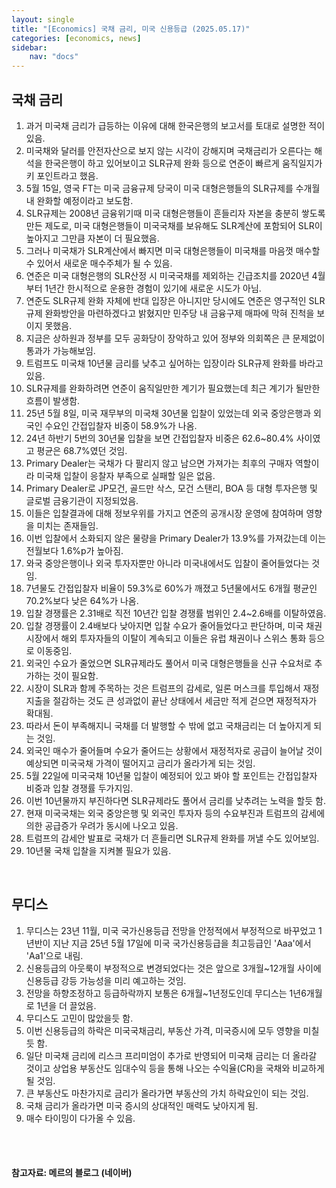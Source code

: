 ```yaml
---
layout: single
title: "[Economics] 국채 금리, 미국 신용등급 (2025.05.17)"
categories: [economics, news]
sidebar:
    nav: "docs"
---
```


## 국채 금리
1. 과거 미국채 금리가 급등하는 이유에 대해 한국은행의 보고서를 토대로 설명한 적이 있음.
1. 미국채와 달러를 안전자산으로 보지 않는 시각이 강해지며 국채금리가 오른다는 해석을 한국은행이 하고 있어보이고 SLR규제 완화 등으로 연준이 빠르게 움직일지가 키 포인트라고 했음.
1. 5월 15일, 영국 FT는 미국 금융규제 당국이 미국 대형은행들의 SLR규제를 수개월 내 완화할 예정이라고 보도함.
1. SLR규제는 2008년 금융위기때 미국 대형은행들이 흔들리자 자본을 충분히 쌓도록 만든 제도로, 미국 대형은행들이 미국국채를 보유해도 SLR계산에 포함되어 SLR이 높아지고 그만큼 자본이 더 필요했음.
1. 그러나 미국채가 SLR계산에서 빠지면 미국 대형은행들이 미국채를 마음껏 매수할 수 있어서 새로운 매수주체가 될 수 있음.
1. 연준은 미국 대형은행의 SLR산정 시 미국국채를 제외하는 긴급조치를 2020년 4월부터 1년간 한시적으로 운용한 경험이 있기에 새로운 시도가 아님.
1. 연준도 SLR규제 완화 자체에 반대 입장은 아니지만 당시에도 연준은 영구적인 SLR 규제 완화방안을 마련하겠다고 밝혔지만 민주당 내 금융구제 매파에 막혀 진척을 보이지 못했음.
1. 지금은 상하원과 정부를 모두 공화당이 장악하고 있어 정부와 의회쪽은 큰 문제없이 통과가 가능해보임.
1. 트럼프도 미국채 10년물 금리를 낮추고 싶어하는 입장이라 SLR규제 완화를 바라고 있음.
1. SLR규제를 완화하려면 연준이 움직일만한 계기가 필요했는데 최근 계기가 될만한 흐름이 발생함.
1. 25년 5월 8일, 미국 재무부의 미국채 30년물 입찰이 있었는데 외국 중앙은행과 외국인 수요인 간접입찰자 비중이 58.9%가 나옴.
1. 24년 하반기 5번의 30년물 입찰을 보면 간접입찰자 비중은 62.6~80.4% 사이였고 평균은 68.7%였던 것임.
1. Primary Dealer는 국채가 다 팔리지 않고 남으면 가져가는 최후의 구매자 역할이라 미국채 입찰이 응찰자 부족으로 실패할 일은 없음.
1. Primary Dealer로 JP모건, 골드만 삭스, 모건 스탠리, BOA 등 대형 투자은행 및 글로벌 금융기관이 지정되었음.
1. 이들은 입찰결과에 대해 정보우위를 가지고 연준의 공개시장 운영에 참여하며 영향을 미치는 존재들임.
1. 이번 입찰에서 소화되지 않은 물량을 Primary Dealer가 13.9%를 가져갔는데 이는 전월보다 1.6%p가 높아짐.
1. 와국 중앙은행이나 외국 투자자뿐만 아니라 미국내에서도 입찰이 줄어들었다는 것임.
1. 7년물도 간접입찰자 비율이 59.3%로 60%가 깨졌고 5년물에서도 6개월 평균인 70.2%보다 낮은 64%가 나옴.
1. 입찰 경쟁률은 2.31배로 직전 10년간 입찰 경쟁률 범위인 2.4~2.6배를 이탈하였음.
1. 입찰 경쟁률이 2.4배보다 낮아지면 입찰 수요가 줄어들었다고 판단하며, 미국 채권시장에서 해외 투자자들의 이탈이 계속되고 이들은 유럽 채권이나 스위스 통화 등으로 이동중임.
1. 외국인 수요가 줄었으면 SLR규제라도 풀어서 미국 대형은행들을 신규 수요처로 추가하는 것이 필요함.
1. 시장이 SLR과 함께 주목하는 것은 트럼프의 감세로, 일론 머스크를 투입해서 재정지출을 절감하는 것도 큰 성과없이 끝난 상태에서 세금만 적게 걷으면 재정적자가 확대됨.
1. 따라서 돈이 부족해지니 국채를 더 발행할 수 밖에 없고 국채금리는 더 높아지게 되는 것임.
1. 외국인 매수가 줄어들며 수요가 줄어드는 상황에서 재정적자로 공급이 늘어날 것이 예상되면 미국국채 가격이 떨어지고 금리가 올라가게 되는 것임.
1. 5월 22일에 미국국채 10년물 입찰이 예정되어 있고 봐야 할 포인트는 간접입찰자 비중과 입찰 경쟁률 두가지임.
1. 이번 10년물까지 부진하다면 SLR규제라도 풀어서 금리를 낮추려는 노력을 할듯 함.
1. 현재 미국국채는 외국 중앙은행 및 외국인 투자자 등의 수요부진과 트럼프의 감세에 의한 공급증가 우려가 동시에 나오고 있음.
1. 트럼프의 감세안 발표로 국채가 더 흔들리면 SLR규제 완화를 꺼낼 수도 있어보임.
1. 10년물 국채 입찰을 지켜볼 필요가 있음.

<br/>

## 무디스
1. 무디스는 23년 11월, 미국 국가신용등급 전망을 안정적에서 부정적으로 바꾸었고 1년반이 지난 지금 25년 5월 17일에 미국 국가신용등급을 최고등급인 'Aaa'에서 'Aa1'으로 내림.
1. 신용등급의 아웃룩이 부정적으로 변경되었다는 것은 앞으로 3개월~12개월 사이에 신용등급 강등 가능성을 미리 예고하는 것임.
1. 전망을 하향조정하고 등급하락까지 보통은 6개월~1년정도인데 무디스는 1년6개월로 1년을 더 끌었음.
1. 무디스도 고민이 많았을듯 함.
1. 이번 신용등급의 하락은 미국국채금리, 부동산 가격, 미국증시에 모두 영향을 미칠듯 함.
1. 일단 미국채 금리에 리스크 프리미엄이 추가로 반영되어 미국채 금리는 더 올라갈 것이고 상업용 부동산도 임대수익 등을 통해 나오는 수익율(CR)을 국채와 비교하게 될 것임.
1. 큰 부동산도 마찬가지로 금리가 올라가면 부동산의 가치 하락요인이 되는 것임.
1. 국채 금리가 올라가면 미국 증시의 상대적인 매력도 낮아지게 됨.
1. 매수 타이밍이 다가올 수 있음.


<br/>
<br/>

#### 참고자료: 메르의 블로그 (네이버)